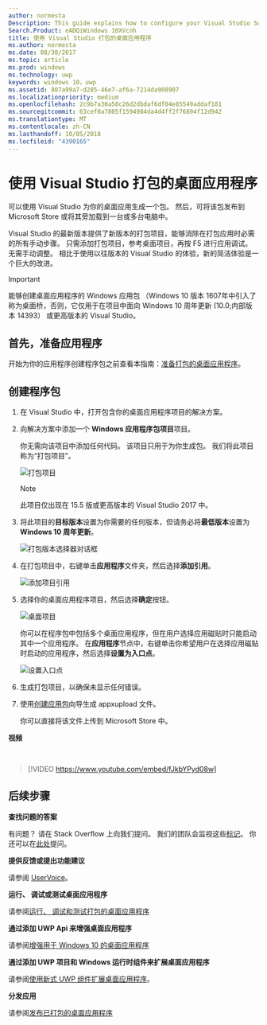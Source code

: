 ```yaml
---
author: normesta
Description: This guide explains how to configure your Visual Studio Solution to edit, debug, and package desktop application.
Search.Product: eADQiWindows 10XVcnh
title: 使用 Visual Studio 打包的桌面应用程序
ms.author: normesta
ms.date: 08/30/2017
ms.topic: article
ms.prod: windows
ms.technology: uwp
keywords: windows 10，uwp
ms.assetid: 807a99a7-d285-46e7-af6a-7214da908907
ms.localizationpriority: medium
ms.openlocfilehash: 2c9b7a30a50c26d2dbdaf6df04e85549addaf181
ms.sourcegitcommit: 63cef0a7805f1594984da4d4ff2f76894f12d942
ms.translationtype: MT
ms.contentlocale: zh-CN
ms.lasthandoff: 10/05/2018
ms.locfileid: "4390165"
---
```

# <a name="package-a-desktop-application-by-using-visual-studio"></a>使用 Visual Studio 打包的桌面应用程序

可以使用 Visual Studio 为你的桌面应用生成一个包。 然后，可将该包发布到 Microsoft Store 或将其旁加载到一台或多台电脑中。

Visual Studio 的最新版本提供了新版本的打包项目，能够消除在打包应用时必需的所有手动步骤。 只需添加打包项目，参考桌面项目，再按 F5 进行应用调试。 无需手动调整。 相比于使用以往版本的 Visual Studio 的体验，新的简洁体验是一个巨大的改进。

>[!IMPORTANT]
>能够创建桌面应用程序的 Windows 应用包 （Windows 10 版本 1607年中引入了称为桌面桥，否则，它仅用于在项目中面向 Windows 10 周年更新 (10.0;内部版本 14393） 或更高版本的 Visual Studio。

## <a name="first-prepare-your-application"></a>首先，准备应用程序

开始为你的应用程序创建程序包之前查看本指南：[准备打包的桌面应用程序](desktop-to-uwp-prepare.md)。

<a id="new-packaging-project"/>

## <a name="create-a-package"></a>创建程序包

1. 在 Visual Studio 中，打开包含你的桌面应用程序项目的解决方案。

2. 向解决方案中添加一个 **Windows 应用程序包项目**项目。

   你无需向该项目中添加任何代码。 该项目只用于为你生成包。 我们将此项目称为“打包项目”。

   ![打包项目](images/desktop-to-uwp/packaging-project.png)

   >[!NOTE]
   >此项目仅出现在 15.5 版或更高版本的 Visual Studio 2017 中。

3. 将此项目的**目标版本**设置为你需要的任何版本，但请务必将**最低版本**设置为 **Windows 10 周年更新**。

   ![打包版本选择器对话框](images/desktop-to-uwp/packaging-version.png)

4. 在打包项目中，右键单击**应用程序**文件夹，然后选择**添加引用**。

   ![添加项目引用](images/desktop-to-uwp/add-project-reference.png)

5. 选择你的桌面应用程序项目，然后选择**确定**按钮。

   ![桌面项目](images/desktop-to-uwp/reference-project.png)

   你可以在程序包中包括多个桌面应用程序，但在用户选择应用磁贴时只能启动其中一个应用程序。 在**应用程序**节点中，右键单击你希望用户在选择应用磁贴时启动的应用程序，然后选择**设置为入口点**。

   ![设置入口点](images/desktop-to-uwp/entry-point-set.png)

6. 生成打包项目，以确保未显示任何错误。

7. 使用[创建应用包](../packaging/packaging-uwp-apps.md)向导生成 appxupload 文件。

   你可以直接将该文件上传到 Microsoft Store 中。

**视频**

&nbsp;
> [!VIDEO https://www.youtube.com/embed/fJkbYPyd08w]

## <a name="next-steps"></a>后续步骤

**查找问题的答案**

有问题？ 请在 Stack Overflow 上向我们提问。 我们的团队会监视这些[标记](http://stackoverflow.com/questions/tagged/project-centennial+or+desktop-bridge)。 你还可以在[此处](https://social.msdn.microsoft.com/Forums/en-US/home?filter=alltypes&sort=relevancedesc&searchTerm=%5BDesktop%20Converter%5D)提问。

**提供反馈或提出功能建议**

请参阅 [UserVoice](https://wpdev.uservoice.com/forums/110705-universal-windows-platform/category/161895-desktop-bridge-centennial)。

**运行、 调试或测试桌面应用程序**

请参阅[运行、 调试和测试打包的桌面应用程序](desktop-to-uwp-debug.md)

**通过添加 UWP Api 来增强桌面应用程序**

请参阅[增强用于 Windows 10 的桌面应用程序](desktop-to-uwp-enhance.md)

**通过添加 UWP 项目和 Windows 运行时组件来扩展桌面应用程序**

请参阅[使用新式 UWP 组件扩展桌面应用程序](desktop-to-uwp-extend.md)。

**分发应用**

请参阅[发布已打包的桌面应用程序](desktop-to-uwp-distribute.md)
